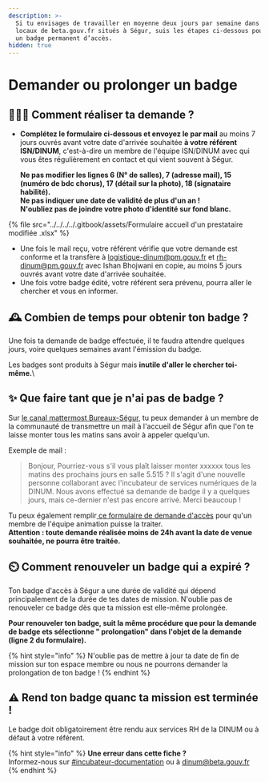 ```yaml
---
description: >-
  Si tu envisages de travailler en moyenne deux jours par semaine dans les
  locaux de beta.gouv.fr situés à Ségur, suis les étapes ci-dessous pour obtenir
  un badge permanent d’accès.
hidden: true
---
```


# Demander ou prolonger un badge

## 🧑🏽‍💻 Comment réaliser ta demande ?

*   **Complétez le formulaire ci-dessous et envoyez le par mail** au moins 7 jours ouvrés avant votre date d'arrivée souhaitée **à votre référent ISN/DINUM**, c'est-à-dire un membre de l'équipe ISN/DINUM avec qui vous êtes régulièrement en contact et qui vient souvent à Ségur.&#x20;

    **Ne pas modifier les lignes 6 (N° de salles), 7 (adresse mail), 15 (numéro de bdc chorus), 17 (détail sur la photo), 18 (signataire habilité).**\
    **Ne pas indiquer une date de validité de plus d'un an !**\
    **N'oubliez pas de joindre votre photo d'identité sur fond blanc.**

{% file src="../../../../.gitbook/assets/Formulaire accueil d'un prestataire modifiée .xlsx" %}



* Une fois le mail reçu, votre référent vérifie que votre demande est conforme et la transfère à [logistique-dinum@pm.gouv.fr](mailto:logistique-dinum@pm.gouv.fr) et [rh-dinum@pm.gouv.fr](mailto:rh-dinum@pm.gouv.fr) avec Ishan Bhojwani en copie, au moins 5 jours ouvrés avant votre date d'arrivée souhaitée.
* Une fois votre badge édité, votre référent sera prévenu, pourra aller le chercher et vous en informer.

## 🕰️ Combien de temps pour obtenir ton badge ?

Une fois ta demande de badge effectuée, il te faudra attendre quelques jours, voire quelques semaines avant l'émission du badge.

Les badges sont produits à Ségur mais **inutile d'aller le chercher toi-même.**\


## ✨ Que faire tant que je n'ai pas de badge ?

Sur [le canal mattermost Bureaux-Ségur](https://mattermost.incubateur.net/betagouv/channels/bureaux-segur), tu peux demander à un membre de la communauté de transmettre un mail à l'accueil de Ségur afin que l'on te laisse monter tous les matins sans avoir à appeler quelqu'un.

Exemple de mail :

> Bonjour, Pourriez-vous s'il vous plaît laisser monter xxxxxx tous les matins des prochains jours en salle 5.515 ? Il s'agit d'une nouvelle personne collaborant avec l'incubateur de services numériques de la DINUM. Nous avons effectué sa demande de badge il y a quelques jours, mais ce-dernier n'est pas encore arrivé. Merci beaucoup !

Tu peux également remplir[ ce formulaire de demande d'accès](https://tally.so/r/w8AJjP) pour qu'un membre de l'équipe animation puisse la traiter.\
**Attention : toute demande réalisée moins de 24h avant la date de venue souhaitée, ne pourra être traitée.**

## ⏲️ Comment renouveler un badge qui a expiré ?

Ton badge d'accès à Ségur a une durée de validité qui dépend principalement de la durée de tes dates de mission. N'oublie pas de renouveler ce badge dès que ta mission est elle-même prolongée.

**Pour renouveler ton badge, suit la même procédure que pour la demande de badge ets sélectionne " prolongation" dans l'objet de la demande (ligne 2 du formulaire).**

{% hint style="info" %}
N'oublie pas de mettre à jour ta date de fin de mission sur ton espace membre ou nous ne pourrons demander la prolongation de ton badge !
{% endhint %}

## ⚠️ Rend ton badge quanc ta mission est terminée !

Le badge doit obligatoirement être rendu aux services RH de la DINUM ou à défaut à votre référent.

{% hint style="info" %}
**Une erreur dans cette fiche ?**\
Informez-nous sur [#incubateur-documentation](https://mattermost.incubateur.net/betagouv/channels/incubateur-documentation) ou à dinum@beta.gouv.fr
{% endhint %}
